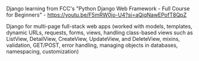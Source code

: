 Django learning from FCC's "Python Django Web Framework - Full Course for Beginners" - https://youtu.be/F5mRW0jo-U4?si=aQjqNawEPofT8QpZ

Django for multi-page full-stack web apps (worked with models, templates, dynamic URLs, requests, forms, views, handling class-based views such as ListView, DetailView, CreateView, UpdateView, and DeleteView, mixins, validation, GET/POST, error handling, managing objects in databases, namespacing, customization)
